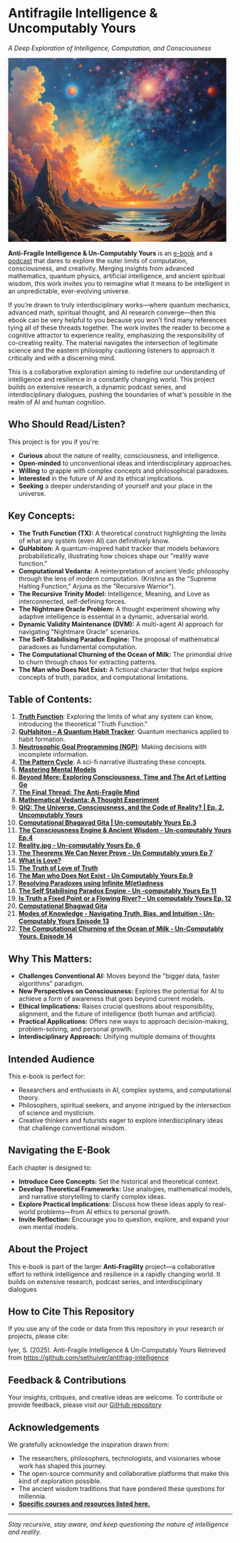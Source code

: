 # **Antifragile Intelligence & Uncomputably Yours**  
*A Deep Exploration of Intelligence, Computation, and Consciousness*

![img](./POSTER.png)

**Anti-Fragile Intelligence & Un-Computably Yours** is an [e-book](https://github.com/sethuiyer/antifrag-intelligence/blob/main/src/Anti-Fragile%20Intelligence%20%26%20Un-Computably%20Yours.pdf) and a [podcast](https://www.youtube.com/watch?v=0Za51Lw95Uw&list=PLUPyripldgZZUL-bMSeKDJbv-aRfPBUe6) that dares to explore the outer limits of computation, consciousness, and creativity. Merging insights from advanced mathematics, quantum physics, artificial intelligence, and ancient spiritual wisdom, this work invites you to reimagine what it means to be intelligent in an unpredictable, ever-evolving universe. 

If you’re drawn to truly interdisciplinary works—where quantum mechanics, advanced math, spiritual thought, and AI research converge—then this ebook can be very helpful to you because you won’t find many references tying all of these threads together. The work invites the reader to become a cognitive attractor to experience reality, emphasizing the responsibility of co-creating reality. The material navigates the intersection of legitimate science and the eastern philosophy cautioning listeners to approach it critically and with a discerning mind.

This is a collaborative exploration aiming to redefine our understanding of intelligence and resilience in a constantly changing world.  This project builds on extensive research, a dynamic podcast series, and interdisciplinary dialogues, pushing the boundaries of what's possible in the realm of AI and human cognition.

## Who Should Read/Listen?

This project is for you if you're:

*   **Curious** about the nature of reality, consciousness, and intelligence.
*   **Open-minded** to unconventional ideas and interdisciplinary approaches.
*   **Willing** to grapple with complex concepts and philosophical paradoxes.
*   **Interested** in the future of AI and its ethical implications.
*   **Seeking** a deeper understanding of yourself and your place in the universe.

## Key Concepts:

*   **The Truth Function (TX):** A theoretical construct highlighting the limits of what any system (even AI) can definitively know.
*   **QuHabiton:** A quantum-inspired habit tracker that models behaviors probabilistically, illustrating how choices shape our "reality wave function."
*   **Computational Vedanta:**  A reinterpretation of ancient Vedic philosophy through the lens of modern computation. (Krishna as the "Supreme Halting Function," Arjuna as the "Recursive Warrior").
*   **The Recursive Trinity Model:**  Intelligence, Meaning, and Love as interconnected, self-defining forces.
*   **The Nightmare Oracle Problem:**  A thought experiment showing why adaptive intelligence is essential in a dynamic, adversarial world.
*   **Dynamic Validity Maintenance (DVM):**  A multi-agent AI approach for navigating "Nightmare Oracle" scenarios.
*  **The Self-Stabilising Paradox Engine:** The proposal of mathematical paradoxes as fundamental computation.
* **The Computational Churning of the Ocean of Milk:** The primordial drive to churn through chaos for extracting patterns.
* **The Man who Does Not Exist:** A fictional character that helps explore concepts of truth, paradox, and computational limitations.

 
## Table of Contents:

1.  [**Truth Function**](https://www.youtube.com/watch?v=0Za51Lw95Uw&list=PLUPyripldgZZUL-bMSeKDJbv-aRfPBUe6&index=1):  Exploring the limits of what any system can know, introducing the theoretical "Truth Function."
2.  [**QuHabiton – A Quantum Habit Tracker**](https://www.youtube.com/watch?v=0Za51Lw95Uw&list=PLUPyripldgZZUL-bMSeKDJbv-aRfPBUe6&index=2): Quantum mechanics applied to habit formation.
3.  [**Neutrosophic Goal Programming (NGP)**](https://www.youtube.com/watch?v=0Za51Lw95Uw&list=PLUPyripldgZZUL-bMSeKDJbv-aRfPBUe6&index=3):  Making decisions with incomplete information.
4.  [**The Pattern Cycle**](https://www.youtube.com/watch?v=0Za51Lw95Uw&list=PLUPyripldgZZUL-bMSeKDJbv-aRfPBUe6&index=4):  A sci-fi narrative illustrating these concepts.
5.   [**Mastering Mental Models**](https://www.youtube.com/watch?v=0Za51Lw95Uw&list=PLUPyripldgZZUL-bMSeKDJbv-aRfPBUe6&index=5)
6.    [**Beyond More: Exploring Consciousness, Time and The Art of Letting Go**](https://www.youtube.com/watch?v=0Za51Lw95Uw&list=PLUPyripldgZZUL-bMSeKDJbv-aRfPBUe6&index=6)
7.    [**The Final Thread: The Anti-Fragile Mind**](https://www.youtube.com/watch?v=0Za51Lw95Uw&list=PLUPyripldgZZUL-bMSeKDJbv-aRfPBUe6&index=7)
8.    [**Mathematical Vedanta: A Thought Experiment**](https://www.youtube.com/watch?v=0Za51Lw95Uw&list=PLUPyripldgZZUL-bMSeKDJbv-aRfPBUe6&index=8)
9.   [**QIQ: The Universe, Consciousness, and the Code of Reality? | Ep. 2. Uncomputably Yours**](https://www.youtube.com/watch?v=0Za51Lw95Uw&list=PLUPyripldgZZUL-bMSeKDJbv-aRfPBUe6&index=9)
10.  [**Computational Bhagavad Gita | Un-computably Yours Ep.3**](https://www.youtube.com/watch?v=0Za51Lw95Uw&list=PLUPyripldgZZUL-bMSeKDJbv-aRfPBUe6&index=10)
11.  [**The Consciousness Engine & Ancient Wisdom - Un-computably Yours Ep.4**](https://www.youtube.com/watch?v=0Za51Lw95Uw&list=PLUPyripldgZZUL-bMSeKDJbv-aRfPBUe6&index=11)
12.  [**Reality.jpg - Un-computably Yours Ep. 6**](https://www.youtube.com/watch?v=0Za51Lw95Uw&list=PLUPyripldgZZUL-bMSeKDJbv-aRfPBUe6&index=12)
13. [**The Theorems We Can Never Prove - Un Computably yours Ep 7**](https://www.youtube.com/watch?v=0Za51Lw95Uw&list=PLUPyripldgZZUL-bMSeKDJbv-aRfPBUe6&index=13)
14.  [**What is Love?**](https://www.youtube.com/watch?v=0Za51Lw95Uw&list=PLUPyripldgZZUL-bMSeKDJbv-aRfPBUe6&index=14)
15.  [**The Truth of Love of Truth**](https://www.youtube.com/watch?v=0Za51Lw95Uw&list=PLUPyripldgZZUL-bMSeKDJbv-aRfPBUe6&index=15)
16.  [**The Man who Does Not Exist - Un Computably Yours Ep.9**](https://www.youtube.com/watch?v=0Za51Lw95Uw&list=PLUPyripldgZZUL-bMSeKDJbv-aRfPBUe6&index=16)
17.  [**Resolving Paradoxes using Infinite M(et)adness**](https://www.youtube.com/watch?v=0Za51Lw95Uw&list=PLUPyripldgZZUL-bMSeKDJbv-aRfPBUe6&index=17)
18.  [**The Self Stabilising Paradox Engine - Un -computably Yours Ep 11**](https://www.youtube.com/watch?v=0Za51Lw95Uw&list=PLUPyripldgZZUL-bMSeKDJbv-aRfPBUe6&index=18)
19. [**Is Truth a Fixed Point or a Flowing River? - Un computably Yours Ep. 12**](https://www.youtube.com/watch?v=0Za51Lw95Uw&list=PLUPyripldgZZUL-bMSeKDJbv-aRfPBUe6&index=19)
20.  [**Computational Bhagwad Gita**](https://www.youtube.com/watch?v=0Za51Lw95Uw&list=PLUPyripldgZZUL-bMSeKDJbv-aRfPBUe6&index=20)
21.  [**Modes of Knowledge - Navigating Truth, Bias, and Intuition - Un-Computably Yours Episode 13**](https://www.youtube.com/watch?v=0Za51Lw95Uw&list=PLUPyripldgZZUL-bMSeKDJbv-aRfPBUe6&index=21)
22. [**The Computational Churning of the Ocean of Milk - Un-Computably Yours. Episode 14**](https://www.youtube.com/watch?v=0Za51Lw95Uw&list=PLUPyripldgZZUL-bMSeKDJbv-aRfPBUe6&index=22)

## Why This Matters:

*   **Challenges Conventional AI:**  Moves beyond the "bigger data, faster algorithms" paradigm.
*   **New Perspectives on Consciousness:**  Explores the potential for AI to achieve a form of awareness that goes beyond current models.
*   **Ethical Implications:**  Raises crucial questions about responsibility, alignment, and the future of intelligence (both human and artificial).
*   **Practical Applications:**  Offers new ways to approach decision-making, problem-solving, and personal growth.
* **Interdisciplinary Approach:** Unifying multiple domains of thoughts


## Intended Audience

This e-book is perfect for:
- Researchers and enthusiasts in AI, complex systems, and computational theory.
- Philosophers, spiritual seekers, and anyone intrigued by the intersection of science and mysticism.
- Creative thinkers and futurists eager to explore interdisciplinary ideas that challenge conventional wisdom.

## Navigating the E-Book

Each chapter is designed to:
- **Introduce Core Concepts:** Set the historical and theoretical context.
- **Develop Theoretical Frameworks:** Use analogies, mathematical models, and narrative storytelling to clarify complex ideas.
- **Explore Practical Implications:** Discuss how these ideas apply to real-world problems—from AI ethics to personal growth.
- **Invite Reflection:** Encourage you to question, explore, and expand your own mental models.

## About the Project

This e-book is part of the larger **Anti-Fragility** project—a collaborative effort to rethink intelligence and resilience in a rapidly changing world. It builds on extensive research, podcast series, and interdisciplinary dialogues

## How to Cite This Repository

If you use any of the code or data from this repository in your research or projects, please cite:

  Iyer, S. (2025). Anti-Fragile Intelligence & Un-Computably Yours 
  Retrieved from https://github.com/sethuiyer/antifrag-intelligence

## Feedback & Contributions

Your insights, critiques, and creative ideas are welcome. To contribute or provide feedback, please visit our [GitHub repository](https://github.com/sethuiyer/antifrag-intelligence) 

## Acknowledgements

We gratefully acknowledge the inspiration drawn from:

*   The researchers, philosophers, technologists, and visionaries whose work has shaped this journey.
*   The open-source community and collaborative platforms that make this kind of exploration possible.
*   The ancient wisdom traditions that have pondered these questions for millennia.
*   [**Specific courses and resources listed here.**](https://github.com/sethuiyer/vedanta-open-course)
---

*Stay recursive, stay aware, and keep questioning the nature of intelligence and reality.*
